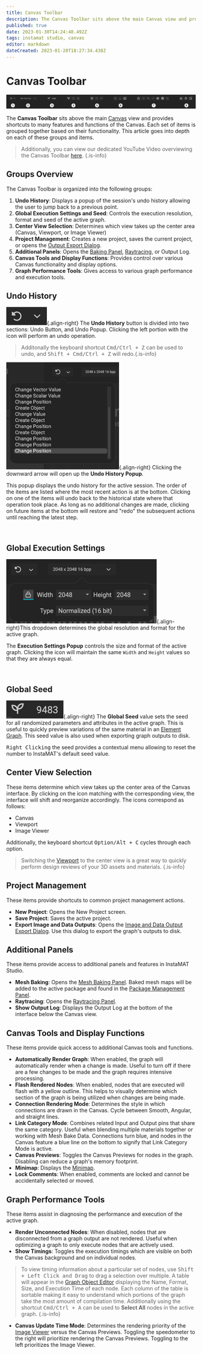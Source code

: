 ```yaml
---
title: Canvas Toolbar
description: The Canvas Toolbar sits above the main Canvas view and provides shortcuts to many features and functions of the Canvas.
published: true
date: 2023-01-30T14:24:48.492Z
tags: instamat studio, canvas
editor: markdown
dateCreated: 2023-01-20T18:27:34.438Z
---
```


# Canvas Toolbar

![Canvas Toolbar with sections numbered](/instamat_studio/canvas/canvas_toolbar_2.png)

The **Canvas Toolbar** sits above the main <a href="">Canvas</a> view and provides shortcuts to many features and functions of the Canvas. Each set of items is grouped together based on their functionality. This article goes into depth on each of these groups and items. 

> Additionally, you can view our dedicated YouTube Video overviewing the Canvas Toolbar <a href="">here</a>.
{.is-info}

## Groups Overview

The Canvas Toolbar is organized into the following groups:

1. **Undo History**: Displays a popup of the session's undo history allowing the user to jump back to a previous point.
2. **Global Execution Settings and Seed**: Controls the execution resolution, format and seed of the active graph.
3. **Center View Selection**: Determines which view takes up the center area (Canvas, Viewport, or Image Viewer)
4. **Project Management**: Creates a new project, saves the current project, or opens the  <a href="">Output Export Dialog</a>.
5. **Additional Panels**: Opens the <a href="">Baking Panel</a>, <a href="">Raytracing</a>, or Output Log.
6. **Canvas Tools and Display Functions**: Provides control over various Canvas functionality and display options.
7. **Graph Performance Tools**: Gives access to various graph performance and execution tools.

## <i class="fa-regular fa-circle-1"></i> Undo History

![undo_history_button.png](/instamat_studio/canvas/undo_history_button.png){.align-right} The **Undo History** button is divided into two sections: Undo Button, and Undo Popup. Clicking the left portion with the icon will perform an undo operation.

> Additonally the keyboard shortcut <kbd>Cmd/Ctrl + Z</kbd> can be used to undo, and <kbd>Shift + Cmd/Ctrl + Z</kbd> will redo.{.is-info}

![Undo History Popup](/instamat_studio/canvas/undo_history_popup_2.png){.align-right} Clicking the downward arrow will open up the **Undo History Popup**.
  
This popup displays the undo history for the active session. The order of the items are listed where the most recent action is at the bottom. Clicking on one of the items will undo back to the historical state where that operation took place. As long as no additional changes are made, clicking on future items at the bottom will restore and "redo" the subsequent actions until reaching the latest step.

<br style="clear:right;"/>

## <i class="fa-regular fa-circle-2"></i> Global Execution Settings

![Global Execution Resolution](/instamat_studio/canvas/global_res_and_seed_2.png){.align-right}This dropdown determines the global resolution and format for the active graph.

The **Execution Settings Popup** controls the size and format of the active graph. Clicking the <i class="fa-regular fa-unlock"></i> icon will maintain the same `Width` and `Height` values so that they are always equal.

<br style="clear:right;" />

## <i class="fa-regular fa-circle-3"></i>  Global Seed

![global_seed_2.png](/instamat_studio/canvas/global_seed_2.png){.align-right} The **Global Seed** value sets the seed for all randomized parameters and attributes in the active graph. This is useful to quickly preview variations of the same material in an <a href="">Element Graph</a>. This seed value is also used when exporting graph outputs to disk. <br style="clear:right;" />

<kbd>Right Clicking</kbd> the seed provides a contextual menu allowing to reset the number to InstaMAT's default seed value.

## <i class="fa-regular fa-circle-4"></i> Center View Selection

These items determine which view takes up the center area of the Canvas interface. By clicking on the icon matching with the corresponding view, the interface will shift and reorganize accordingly. The icons correspond as follows:

- <i class="fa-regular fa-diagram-project"></i> Canvas
- <i class="fa-regular fa-cube"></i> Viewport
- <i class="fa-regular fa-image-polaroid"></i> Image Viewer

Additionally, the keyboard shortcut <kbd>Option/Alt + C</kbd> cycles through each option.

> Switching the <a href="">Viewport</a> to the center view is a great way to quickly perform design reviews of your 3D assets and materials.
{.is-info}

## <i class="fa-regular fa-circle-5"></i> Project Management

These items provide shortcuts to common project management actions.

- <i class="fa-regular fa-octagon-plus"></i> **New Project**: Opens the New Project screen.
- <i class="fa-regular fa-floppy-disk"></i> **Save Project**: Saves the active project.
- <i class="fa-regular fa-share"></i> **Export Image and Data Outputs**: Opens the <a href="">Image and Data Output Export Dialog</a>. Use this dialog to export the graph's outputs to disk.

## <i class="fa-regular fa-circle-6"></i> Additional Panels

These items provide access to additional panels and features in InstaMAT Studio.

- <i class="fa-regular fa-oven"></i> **Mesh Baking**: Opens the <a href="">Mesh Baking Panel</a>. Baked mesh maps will be added to the active package and found in the <a href="Package_Management.html">Package Management Panel</a>.
- <i class="fa-regular fa-sunrise"></i> **Raytracing**: Opens the <a href="">Raytracing Panel</a>.
- <i class="fa-regular fa-square-terminal"></i> **Show Output Log**: Displays the Output Log at the bottom of the interface below the Canvas view.

## <i class="fa-regular fa-circle-7"></i> Canvas Tools and Display Functions

These items provide quick access to additional Canvas tools and functions.

- <i class="fa-regular fa-unlock"></i> **Automatically Render Graph**: When enabled, the graph will automatically render when a change is made. Useful to turn off if there are a few changes to be made and the graph requires intensive processing.
- <i class="fa-regular fa-bolt"></i> **Flash Rendered Nodes**: When enabled, nodes that are executed will flash with a yellow outline. This helps to visually determine which section of the graph is being utilized when changes are being made.
- <i class="fa-regular fa-wave-sine"></i> **Connection Rendering Mode**: Determines the style in which connections are drawn in the Canvas. Cycle between Smooth, Angular, and straight lines.
- <i class="fa-regular fa-link"></i> **Link Category Mode**: Combines related Input and Output pins that share the same category. Useful when blending multiple materials together or working with Mesh Bake Data. Connections turn blue, and nodes in the Canvas feature a blue line on the bottom to signify that Link Category Mode is active.
- <i class="fa-regular fa-images"></i> **Canvas Previews**: Toggles the Canvas Previews for nodes in the graph. Disabling can reduce a graph's memory footprint.
- <i class="fa-regular fa-globe"></i> **Minimap**: Displays the [Minimap](./Minimap#555).
- <i class="fa-regular fa-square-a-lock"></i> **Lock Comments**: When enabled, comments are locked and cannot be accidentally selected or moved.

## <i class="fa-regular fa-circle-8"></i> Graph Performance Tools

These items assist in diagnosing the performance and execution of the active graph.

- <i class="fa-regular fa-network-wired"></i> **Render Unconnected Nodes**: When disabled, nodes that are disconnected from a graph output are not rendered. Useful when optimizing a graph to only execute nodes that are actively used.
- <i class="fa-regular fa-stopwatch"></i> **Show Timings**: Toggles the execution timings which are visible on both the Canvas background and on individual nodes.

> To view timing information about a particular set of nodes, use <kbd>Shift + Left Click and Drag</kbd> to drag a selection over multiple. A table will appear in the <a href="">Graph Object Editor</a> displaying the Name, Format, Size, and Execution Time of each node. Each column of the table is sortable making it easy to understand which portions of the graph take the most amount of compilation time. Additionally using the shortcut <kbd>Cmd/Ctrl + A</kbd> can be used to **Select All** nodes in the active graph.
{.is-info}

- <i class="fa-regular fa-gauge-simple-max"></i> **Canvas Update Time Mode**: Determines the rendering priority of the <a href="">Image Viewer</a> versus the Canvas Previews. Toggling the speedometer to the right will prioritize rendering the Canvas Previews. Toggling to the left prioritizes the Image Viewer.